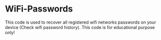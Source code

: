 # WiFi-Passwords
This code is used to recover all registered wifi networks passwords on your device (Check wifi password history).
This code is for educational purpose only!
